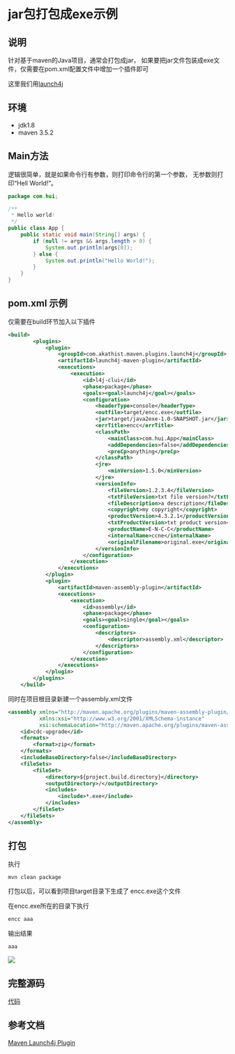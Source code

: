 # jar包打包成exe示例

## 说明
针对基于maven的Java项目，通常会打包成jar，
如果要把jar文件包装成exe文件，仅需要在pom.xml配置文件中增加一个插件即可

这里我们用[launch4j](http://launch4j.sourceforge.net/docs.html)

## 环境
- jdk1.8
- maven 3.5.2

## Main方法

逻辑很简单，就是如果命令行有参数，则打印命令行的第一个参数，
无参数则打印“Hell World!”。

```java
package com.hui;

/**
 * Hello world!
 */
public class App {
    public static void main(String[] args) {
        if (null != args && args.length > 0) {
            System.out.println(args[0]);
        } else {
            System.out.println("Hello World!");
        }
    }
}

```

## pom.xml 示例

仅需要在build环节加入以下插件

```xml
<build>
        <plugins>
            <plugin>
                <groupId>com.akathist.maven.plugins.launch4j</groupId>
                <artifactId>launch4j-maven-plugin</artifactId>
                <executions>
                    <execution>
                        <id>l4j-clui</id>
                        <phase>package</phase>
                        <goals><goal>launch4j</goal></goals>
                        <configuration>
                            <headerType>console</headerType>
                            <outfile>target/encc.exe</outfile>
                            <jar>target/java2exe-1.0-SNAPSHOT.jar</jar>
                            <errTitle>encc</errTitle>
                            <classPath>
                                <mainClass>com.hui.App</mainClass>
                                <addDependencies>false</addDependencies>
                                <preCp>anything</preCp>
                            </classPath>
                            <jre>
                                <minVersion>1.5.0</minVersion>
                            </jre>
                            <versionInfo>
                                <fileVersion>1.2.3.4</fileVersion>
                                <txtFileVersion>txt file version?</txtFileVersion>
                                <fileDescription>a description</fileDescription>
                                <copyright>my copyright</copyright>
                                <productVersion>4.3.2.1</productVersion>
                                <txtProductVersion>txt product version</txtProductVersion>
                                <productName>E-N-C-C</productName>
                                <internalName>ccne</internalName>
                                <originalFilename>original.exe</originalFilename>
                            </versionInfo>
                        </configuration>
                    </execution>
                </executions>
            </plugin>
            <plugin>
                <artifactId>maven-assembly-plugin</artifactId>
                <executions>
                    <execution>
                        <id>assembly</id>
                        <phase>package</phase>
                        <goals><goal>single</goal></goals>
                        <configuration>
                            <descriptors>
                                <descriptor>assembly.xml</descriptor>
                            </descriptors>
                        </configuration>
                    </execution>
                </executions>
            </plugin>
        </plugins>
    </build>
```

同时在项目根目录新建一个assembly.xml文件

```xml
<assembly xmlns="http://maven.apache.org/plugins/maven-assembly-plugin/assembly/1.1.2"
          xmlns:xsi="http://www.w3.org/2001/XMLSchema-instance"
          xsi:schemaLocation="http://maven.apache.org/plugins/maven-assembly-plugin/assembly/1.1.2 http://maven.apache.org/xsd/assembly-1.1.2.xsd">
    <id>cdc-upgrade</id>
    <formats>
        <format>zip</format>
    </formats>
    <includeBaseDirectory>false</includeBaseDirectory>
    <fileSets>
        <fileSet>
            <directory>${project.build.directory}</directory>
            <outputDirectory>/</outputDirectory>
            <includes>
                <include>*.exe</include>
            </includes>
        </fileSet>
    </fileSets>
</assembly>
```

## 打包
执行
```cmd
mvn clean package 
```
打包以后，可以看到项目target目录下生成了 encc.exe这个文件

在encc.exe所在的目录下执行

```cmd
encc aaa
```

输出结果
```cmd
aaa
```
![](https://images2018.cnblogs.com/blog/682120/201803/682120-20180325002209219-1997595033.png)



## 完整源码
[代码](https://github.com/cherylwu/java2exe)


## 参考文档
[Maven Launch4j Plugin](https://github.com/lukaszlenart/launch4j-maven-plugin/blob/master/src/main/resources/README.adoc)





